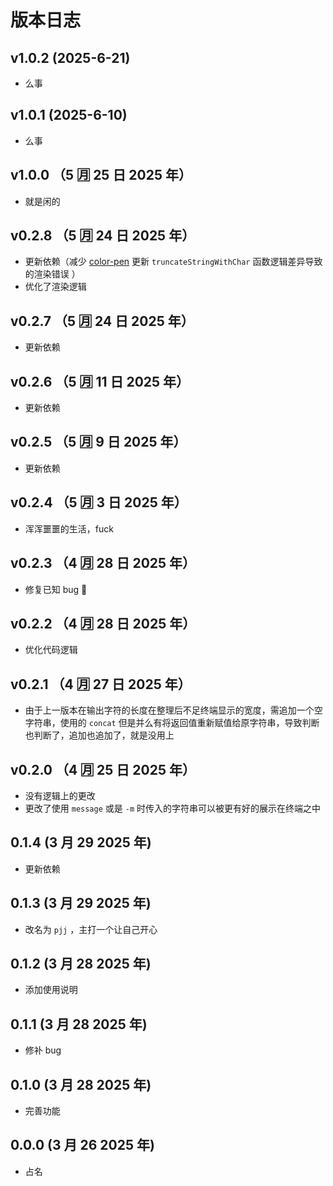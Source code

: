 # 版本日志

## v1.0.2 (2025-6-21)

- 么事

## v1.0.1 (2025-6-10)

- 么事

## v1.0.0 （5 🈷️ 25 日 2025 年）

- 就是闲的

## v0.2.8 （5 🈷️ 24 日 2025 年）

- 更新依赖（减少 [color-pen](https://www.npmjs.com/package/color-pen) 更新 `truncateStringWithChar` 函数逻辑差异导致的渲染错误 ）
- 优化了渲染逻辑

## v0.2.7 （5 🈷️ 24 日 2025 年）

- 更新依赖

## v0.2.6 （5 🈷️ 11 日 2025 年）

- 更新依赖

## v0.2.5 （5 🈷️ 9 日 2025 年）

- 更新依赖

## v0.2.4 （5 🈷️ 3 日 2025 年）

- 浑浑噩噩的生活，fuck

## v0.2.3 （4 🈷️ 28 日 2025 年）

- 修复已知 bug 🐛

## v0.2.2 （4 🈷️ 28 日 2025 年）

- 优化代码逻辑

## v0.2.1 （4 🈷️ 27 日 2025 年）

- 由于上一版本在输出字符的长度在整理后不足终端显示的宽度，需追加一个空字符串，使用的 `concat` 但是并么有将返回值重新赋值给原字符串，导致判断也判断了，追加也追加了，就是没用上

## v0.2.0 （4 🈷️ 25 日 2025 年）

- 没有逻辑上的更改
- 更改了使用 `message` 或是 `-m` 时传入的字符串可以被更有好的展示在终端之中

## 0.1.4 (3 月 29 2025 年)

- 更新依赖

## 0.1.3 (3 月 29 2025 年)

- 改名为 `pjj` ，主打一个让自己开心

## 0.1.2 (3 月 28 2025 年)

- 添加使用说明

## 0.1.1 (3 月 28 2025 年)

- 修补 bug

## 0.1.0 (3 月 28 2025 年)

- 完善功能

## 0.0.0 (3 月 26 2025 年)

- 占名
